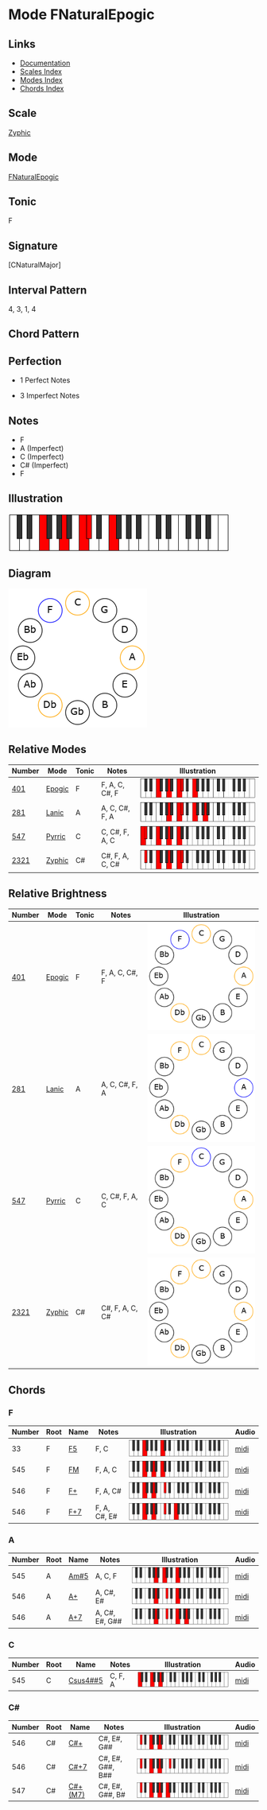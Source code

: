 # Mode FNaturalEpogic

## Links

- [Documentation](README.md)
- [Scales Index](Scales.md)
- [Modes Index](Modes.md)
- [Chords Index](Chords.md)

## Scale

[Zyphic](ScaleZyphic.md)

## Mode

[FNaturalEpogic](ModeFNaturalEpogic.md)

## Tonic

F

## Signature

[CNaturalMajor]

## Interval Pattern

4, 3, 1, 4

## Chord Pattern



## Perfection

 - 1 Perfect Notes

 - 3 Imperfect Notes

## Notes

- F
- A (Imperfect)
- C (Imperfect)
- C# (Imperfect)
- F

## Illustration

![FNaturalEpogic](ModeFNaturalEpogic.png)

## Diagram

![FNaturalEpogic](CircleModeFNaturalEpogic.png)

## Relative Modes

| Number | Mode | Tonic | Notes | Illustration |
|--------|------|-------|-------|--------------|
| [401](https://ianring.com/musictheory/scales/401) | [Epogic](ModeEpogic.md) | F | F, A, C, C#, F | ![FNaturalEpogic](ModeFNaturalEpogic.png) |
| [281](https://ianring.com/musictheory/scales/281) | [Lanic](ModeLanic.md) | A | A, C, C#, F, A | ![ANaturalLanic](ModeANaturalLanic.png) |
| [547](https://ianring.com/musictheory/scales/547) | [Pyrric](ModePyrric.md) | C | C, C#, F, A, C | ![CNaturalPyrric](ModeCNaturalPyrric.png) |
| [2321](https://ianring.com/musictheory/scales/2321) | [Zyphic](ModeZyphic.md) | C# | C#, F, A, C, C# | ![CSharpZyphic](ModeCSharpZyphic.png) |
## Relative Brightness

| Number | Mode | Tonic | Notes | Illustration |
|--------|------|-------|-------|--------------|
| [401](https://ianring.com/musictheory/scales/401) | [Epogic](ModeEpogic.md) | F | F, A, C, C#, F | ![FNaturalEpogic](CircleModeFNaturalEpogic.png) |
| [281](https://ianring.com/musictheory/scales/281) | [Lanic](ModeLanic.md) | A | A, C, C#, F, A | ![ANaturalLanic](CircleModeANaturalLanic.png) |
| [547](https://ianring.com/musictheory/scales/547) | [Pyrric](ModePyrric.md) | C | C, C#, F, A, C | ![CNaturalPyrric](CircleModeCNaturalPyrric.png) |
| [2321](https://ianring.com/musictheory/scales/2321) | [Zyphic](ModeZyphic.md) | C# | C#, F, A, C, C# | ![CSharpZyphic](CircleModeCSharpZyphic.png) |

## Chords

### F

| Number | Root | Name | Notes | Illustration | Audio |
|--------|------|------|-------|--------------|-------|
| 33 | F | [F5](ChordFNaturalPowerChord.md) | F, C | ![F5](ChordFNaturalPowerChordRootPosition.png) | [midi](ChordFNaturalPowerChordRootPosition.mid) |
| 545 | F | [FM](ChordFNaturalMajor.md) | F, A, C | ![FM](ChordFNaturalMajorRootPosition.png) | [midi](ChordFNaturalMajorRootPosition.mid) |
| 546 | F | [F+](ChordFNaturalAugmented.md) | F, A, C# | ![F+](ChordFNaturalAugmentedRootPosition.png) | [midi](ChordFNaturalAugmentedRootPosition.mid) |
| 546 | F | [F+7](ChordFNaturalAugmentedAugmentedSeventh.md) | F, A, C#, E# | ![F+7](ChordFNaturalAugmentedAugmentedSeventhRootPosition.png) | [midi](ChordFNaturalAugmentedAugmentedSeventhRootPosition.mid) |

### A

| Number | Root | Name | Notes | Illustration | Audio |
|--------|------|------|-------|--------------|-------|
| 545 | A | [Am#5](ChordANaturalMinorSharpFifth.md) | A, C, F | ![Am#5](ChordANaturalMinorSharpFifthRootPosition.png) | [midi](ChordANaturalMinorSharpFifthRootPosition.mid) |
| 546 | A | [A+](ChordANaturalAugmented.md) | A, C#, E# | ![A+](ChordANaturalAugmentedRootPosition.png) | [midi](ChordANaturalAugmentedRootPosition.mid) |
| 546 | A | [A+7](ChordANaturalAugmentedAugmentedSeventh.md) | A, C#, E#, G## | ![A+7](ChordANaturalAugmentedAugmentedSeventhRootPosition.png) | [midi](ChordANaturalAugmentedAugmentedSeventhRootPosition.mid) |

### C

| Number | Root | Name | Notes | Illustration | Audio |
|--------|------|------|-------|--------------|-------|
| 545 | C | [Csus4##5](ChordCNaturalSuspendedFourthDoubleSharpFifth.md) | C, F, A | ![Csus4##5](ChordCNaturalSuspendedFourthDoubleSharpFifthRootPosition.png) | [midi](ChordCNaturalSuspendedFourthDoubleSharpFifthRootPosition.mid) |

### C#

| Number | Root | Name | Notes | Illustration | Audio |
|--------|------|------|-------|--------------|-------|
| 546 | C# | [C#+](ChordCSharpAugmented.md) | C#, E#, G## | ![C#+](ChordCSharpAugmentedRootPosition.png) | [midi](ChordCSharpAugmentedRootPosition.mid) |
| 546 | C# | [C#+7](ChordCSharpAugmentedAugmentedSeventh.md) | C#, E#, G##, B## | ![C#+7](ChordCSharpAugmentedAugmentedSeventhRootPosition.png) | [midi](ChordCSharpAugmentedAugmentedSeventhRootPosition.mid) |
| 547 | C# | [C#+(M7)](ChordCSharpAugmentedMajorSeventh.md) | C#, E#, G##, B# | ![C#+(M7)](ChordCSharpAugmentedMajorSeventhRootPosition.png) | [midi](ChordCSharpAugmentedMajorSeventhRootPosition.mid) |


